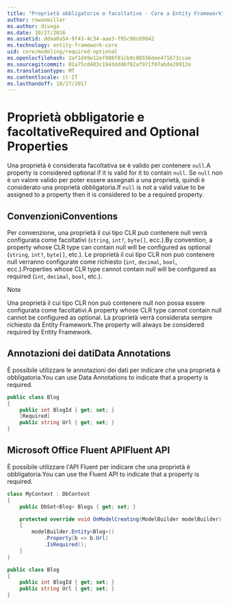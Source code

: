 ```yaml
---
title: "Proprietà obbligatorie o facoltative - Core a Entity Framework"
author: rowanmiller
ms.author: divega
ms.date: 10/27/2016
ms.assetid: ddaa0a54-9f43-4c34-aae3-f95c96c69842
ms.technology: entity-framework-core
uid: core/modeling/required-optional
ms.openlocfilehash: 2af1d49e12ef980f81cb9c00556dee471673ccae
ms.sourcegitcommit: 01a75cd483c1943ddd6f82af971f07abde20912e
ms.translationtype: MT
ms.contentlocale: it-IT
ms.lasthandoff: 10/27/2017
---
```

# <a name="required-and-optional-properties"></a><span data-ttu-id="cc9d4-102">Proprietà obbligatorie e facoltative</span><span class="sxs-lookup"><span data-stu-id="cc9d4-102">Required and Optional Properties</span></span>

<span data-ttu-id="cc9d4-103">Una proprietà è considerata facoltativa se è valido per contenere `null`.</span><span class="sxs-lookup"><span data-stu-id="cc9d4-103">A property is considered optional if it is valid for it to contain `null`.</span></span> <span data-ttu-id="cc9d4-104">Se `null` non è un valore valido per poter essere assegnati a una proprietà, quindi è considerato una proprietà obbligatoria.</span><span class="sxs-lookup"><span data-stu-id="cc9d4-104">If `null` is not a valid value to be assigned to a property then it is considered to be a required property.</span></span>

## <a name="conventions"></a><span data-ttu-id="cc9d4-105">Convenzioni</span><span class="sxs-lookup"><span data-stu-id="cc9d4-105">Conventions</span></span>

<span data-ttu-id="cc9d4-106">Per convenzione, una proprietà il cui tipo CLR può contenere null verrà configurata come facoltativi (`string`, `int?`, `byte[]`, ecc.).</span><span class="sxs-lookup"><span data-stu-id="cc9d4-106">By convention, a property whose CLR type can contain null will be configured as optional (`string`, `int?`, `byte[]`, etc.).</span></span> <span data-ttu-id="cc9d4-107">Le proprietà il cui tipo CLR non può contenere null verranno configurate come richiesto (`int`, `decimal`, `bool`, ecc.).</span><span class="sxs-lookup"><span data-stu-id="cc9d4-107">Properties whose CLR type cannot contain null will be configured as required (`int`, `decimal`, `bool`, etc.).</span></span>

> [!NOTE]  
> <span data-ttu-id="cc9d4-108">Una proprietà il cui tipo CLR non può contenere null non possa essere configurata come facoltativi.</span><span class="sxs-lookup"><span data-stu-id="cc9d4-108">A property whose CLR type cannot contain null cannot be configured as optional.</span></span> <span data-ttu-id="cc9d4-109">La proprietà verrà considerata sempre richiesto da Entity Framework.</span><span class="sxs-lookup"><span data-stu-id="cc9d4-109">The property will always be considered required by Entity Framework.</span></span>

## <a name="data-annotations"></a><span data-ttu-id="cc9d4-110">Annotazioni dei dati</span><span class="sxs-lookup"><span data-stu-id="cc9d4-110">Data Annotations</span></span>

<span data-ttu-id="cc9d4-111">È possibile utilizzare le annotazioni dei dati per indicare che una proprietà è obbligatoria.</span><span class="sxs-lookup"><span data-stu-id="cc9d4-111">You can use Data Annotations to indicate that a property is required.</span></span>

<!-- [!code-csharp[Main](samples/core/Modeling/DataAnnotations/Samples/Required.cs?highlight=4)] -->
``` csharp
public class Blog
{
    public int BlogId { get; set; }
    [Required]
    public string Url { get; set; }
}
```

## <a name="fluent-api"></a><span data-ttu-id="cc9d4-112">Microsoft Office Fluent API</span><span class="sxs-lookup"><span data-stu-id="cc9d4-112">Fluent API</span></span>

<span data-ttu-id="cc9d4-113">È possibile utilizzare l'API Fluent per indicare che una proprietà è obbligatoria.</span><span class="sxs-lookup"><span data-stu-id="cc9d4-113">You can use the Fluent API to indicate that a property is required.</span></span>

<!-- [!code-csharp[Main](samples/core/Modeling/FluentAPI/Samples/Required.cs?highlight=7,8,9)] -->
``` csharp
class MyContext : DbContext
{
    public DbSet<Blog> Blogs { get; set; }

    protected override void OnModelCreating(ModelBuilder modelBuilder)
    {
        modelBuilder.Entity<Blog>()
            .Property(b => b.Url)
            .IsRequired();
    }
}

public class Blog
{
    public int BlogId { get; set; }
    public string Url { get; set; }
}
```
